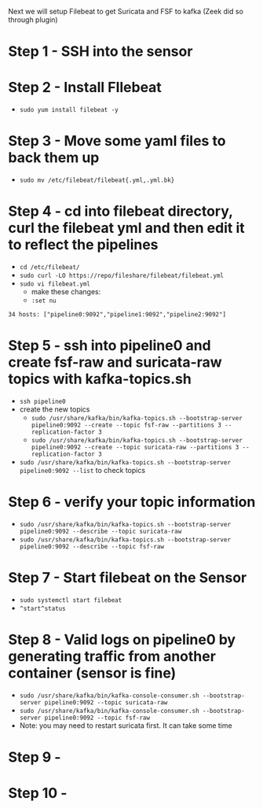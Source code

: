 Next we will setup Filebeat to get Suricata and FSF to kafka (Zeek did so through plugin)

# Step 1 - SSH into the sensor

# Step 2 - Install FIlebeat
- `sudo yum install filebeat -y`

# Step 3 - Move some yaml files to back them up 
- `sudo mv /etc/filebeat/filebeat{.yml,.yml.bk}`

# Step 4 - cd into filebeat directory, curl the filebeat yml and then edit it to reflect the pipelines
- `cd /etc/filebeat/`
- `sudo curl -LO https://repo/fileshare/filebeat/filebeat.yml`
- `sudo vi filebeat.yml`
  - make these changes: 
  - `:set nu`
```
34 hosts: ["pipeline0:9092","pipeline1:9092","pipeline2:9092"]
```


# Step 5 - ssh into pipeline0 and create fsf-raw and suricata-raw topics with kafka-topics.sh
- `ssh pipeline0`
- create the new topics
  - `sudo /usr/share/kafka/bin/kafka-topics.sh --bootstrap-server pipeline0:9092 --create --topic fsf-raw --partitions 3 --replication-factor 3`
  - `sudo /usr/share/kafka/bin/kafka-topics.sh --bootstrap-server pipeline0:9092 --create --topic suricata-raw --partitions 3 --replication-factor 3`
- `sudo /usr/share/kafka/bin/kafka-topics.sh --bootstrap-server pipeline0:9092 --list` to check topics 

# Step 6 - verify your topic information
- `sudo /usr/share/kafka/bin/kafka-topics.sh --bootstrap-server pipeline0:9092 --describe --topic suricata-raw`
- `sudo /usr/share/kafka/bin/kafka-topics.sh --bootstrap-server pipeline0:9092 --describe --topic fsf-raw`

# Step 7 - Start filebeat on the Sensor
- `sudo systemctl start filebeat`
- `^start^status`

# Step 8 - Valid logs on pipeline0 by generating traffic from another container (sensor is fine)
- `sudo /usr/share/kafka/bin/kafka-console-consumer.sh --bootstrap-server pipeline0:9092 --topic suricata-raw`
- `sudo /usr/share/kafka/bin/kafka-console-consumer.sh --bootstrap-server pipeline0:9092 --topic fsf-raw`
- Note: you may need to restart suricata first. It can take some time

# Step 9 - 

# Step 10 - 


